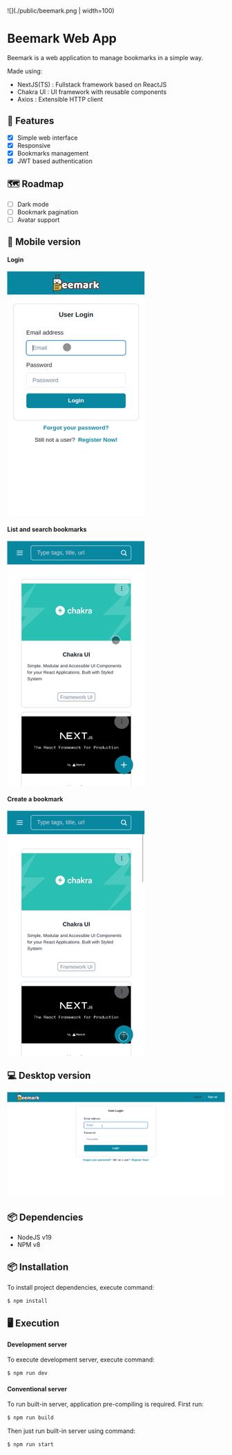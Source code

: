 ![](./public/beemark.png | width=100)

# Beemark Web App

Beemark is a web application to manage bookmarks in a simple way.

Made using:

- NextJS(TS) : Fullstack framework based on ReactJS
- Chakra UI : UI framework with reusable components
- Axios : Extensible HTTP client

## 🐝 Features

- [x] Simple web interface
- [x] Responsive
- [x] Bookmarks management
- [x] JWT based authentication

## 🗺️ Roadmap

- [ ] Dark mode
- [ ] Bookmark pagination
- [ ] Avatar support

## 📱 Mobile version

#### Login

![](./docs/login.gif)

#### List and search bookmarks

![](./docs/list-and-search.gif)

#### Create a bookmark

![](./docs/create.gif)

## 💻 Desktop version

![](./docs/desktop.gif)

## 📦 Dependencies

- NodeJS v19
- NPM v8

## 📦 Installation

To install project dependencies, execute command:

```bash
$ npm install
```

## 🖥 Execution

#### Development server

To execute development server, execute command:

```bash
$ npm run dev
```

#### Conventional server

To run built-in server, application pre-compiling is required. First run:

```bash
$ npm run build
```

Then just run built-in server using command:

```bash
$ npm run start
```
